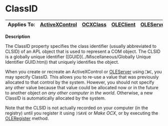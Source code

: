 




<h1 class="heading"><span class="name">ClassID</span></h1>

| Applies To: | [ActiveXControl](./activexcontrol.md) | [OCXClass](./ocxclass.md) | [OLEClient](./oleclient.md) | [OLEServer](./oleserver.md) |
| --- | --- | --- | --- | ---  |


**Description**


The ClassID property specifies the class identifier (usually abbreviated to CLSID) of an APL object that is used to represent a COM object. The CLSID is a globally unique identifier ([GUID](../Miscellaneous/Globally Unique Identifier GUID.htm)) that uniquely identifies the object.


When you create or recreate an ActiveXControl or [OLEServer](./oleserver.md) using `⎕WC`, you may specify ClassID. This allows you to re-use a value that was previously allocated to that control by the system. However, you should not specify any other value because that value could be allocated now or in the future to another object *on any other computer in the world*. Otherwise, a new ClassID is automatically allocated by the system.


Note that the CLSID is not actually recorded on your computer (in the registry) until you register it using `)SAVE` or *Make OCX*, or by executing the [OLERegister](./oleregister.md) method.



